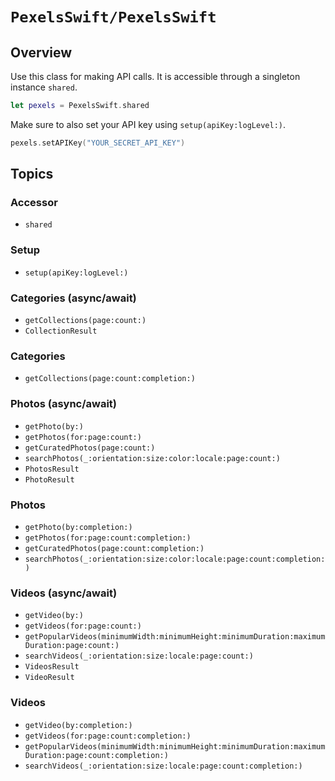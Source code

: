 # ``PexelsSwift/PexelsSwift``

## Overview

Use this class for making API calls. It is accessible through a singleton instance ``shared``.

```swift
let pexels = PexelsSwift.shared
```

Make sure to also set your API key using ``setup(apiKey:logLevel:)``.

```swift
pexels.setAPIKey("YOUR_SECRET_API_KEY")
```

## Topics

### Accessor

- ``shared``

### Setup

- ``setup(apiKey:logLevel:)``

### Categories (async/await)

- ``getCollections(page:count:)``
- ``CollectionResult``

### Categories

- ``getCollections(page:count:completion:)``

### Photos (async/await)

- ``getPhoto(by:)``
- ``getPhotos(for:page:count:)``
- ``getCuratedPhotos(page:count:)``
- ``searchPhotos(_:orientation:size:color:locale:page:count:)``
- ``PhotosResult``
- ``PhotoResult``

### Photos

- ``getPhoto(by:completion:)``
- ``getPhotos(for:page:count:completion:)``
- ``getCuratedPhotos(page:count:completion:)``
- ``searchPhotos(_:orientation:size:color:locale:page:count:completion:)``

### Videos (async/await)

- ``getVideo(by:)``
- ``getVideos(for:page:count:)``
- ``getPopularVideos(minimumWidth:minimumHeight:minimumDuration:maximumDuration:page:count:)``
- ``searchVideos(_:orientation:size:locale:page:count:)``
- ``VideosResult``
- ``VideoResult``

### Videos

- ``getVideo(by:completion:)``
- ``getVideos(for:page:count:completion:)``
- ``getPopularVideos(minimumWidth:minimumHeight:minimumDuration:maximumDuration:page:count:completion:)``
- ``searchVideos(_:orientation:size:locale:page:count:completion:)``
